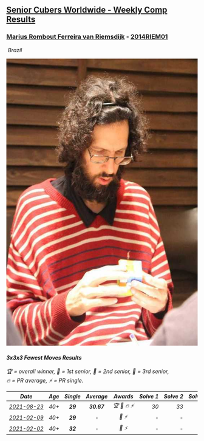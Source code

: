 <style>table {white-space: nowrap;}</style>
<link rel="stylesheet" type="text/css" href="/scw-comp/css/flags.css" />

## [Senior Cubers Worldwide - Weekly Comp Results](/scw-comp/results/)
### [Marius Rombout Ferreira van Riemsdijk](README.md) - [2014RIEM01](https://www.worldcubeassociation.org/persons/2014RIEM01?event=333fm)

<i class="flag flag-BR" />&nbsp;Brazil

![Marius Rombout Ferreira van Riemsdijk](1532703737.jpeg)

#### 3x3x3 Fewest Moves Results

<span style="white-space: nowrap;">🏆 = overall winner</span>, <span style="white-space: nowrap;">🥇 = 1st senior</span>, <span style="white-space: nowrap;">🥈 = 2nd senior</span>, <span style="white-space: nowrap;">🥉 = 3rd senior</span>, <span style="white-space: nowrap;">🔥 = PR average</span>, <span style="white-space: nowrap;">⚡ = PR single</span>.

| Date | Age | Single | Average | Awards | Solve 1 | Solve 2 | Solve 3 | Solution |
| :--: | :--: | :--: | :--: | :--: | --: | --: | --: | :-- |
| [2021-08-23](../../results/2021-08-23/333fm.md) | 40+ | **29** | **30.67** | 🏆 🥇 🔥 ⚡ | 30 | 33 | **29** | [Desktop](https://www.facebook.com/events/367378891664957/permalink/373345437734969) / [Mobile](https://m.facebook.com/events/367378891664957?view=permalink&id=373345437734969) |
| [2021-02-09](../../results/2021-02-09/333fm.md) | 40+ | **29** | - | 🥉 ⚡ | - | - | - | [Desktop](https://www.facebook.com/events/324362745652604/permalink/325260145562864) / [Mobile](https://m.facebook.com/events/324362745652604?view=permalink&id=325260145562864) |
| [2021-02-02](../../results/2021-02-02/333fm.md) | 40+ | **32** | - | 🥈 ⚡ | - | - | - | [Desktop](https://www.facebook.com/events/117342666946735/permalink/121218783225790) / [Mobile](https://m.facebook.com/events/117342666946735?view=permalink&id=121218783225790) |


<!-- Global site tag (gtag.js) - Google Analytics -->
<script async src="https://www.googletagmanager.com/gtag/js?id=UA-86348435-3"></script>
<script>window.dataLayer = window.dataLayer || []; function gtag() {dataLayer.push(arguments);} gtag('js', new Date()); gtag('config', 'UA-86348435-3');</script>
